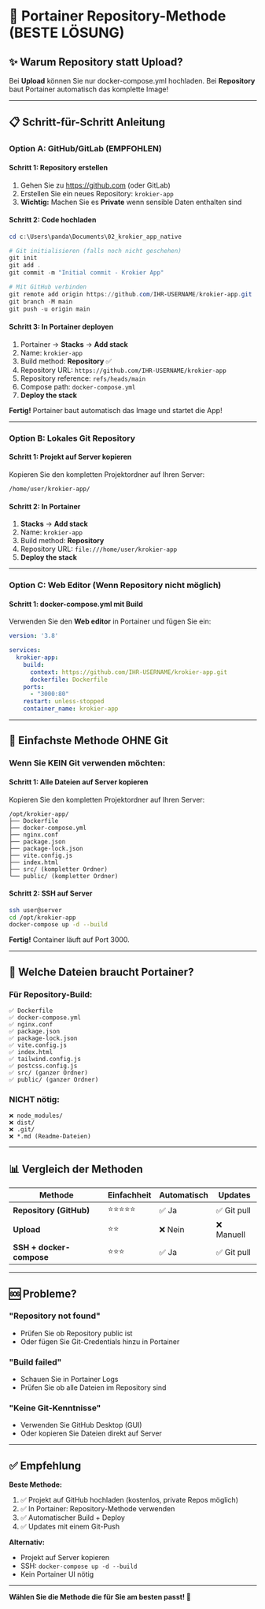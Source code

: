 # 🚀 Portainer Repository-Methode (BESTE LÖSUNG)

## ✨ Warum Repository statt Upload?

Bei **Upload** können Sie nur docker-compose.yml hochladen.
Bei **Repository** baut Portainer automatisch das komplette Image!

---

## 📋 Schritt-für-Schritt Anleitung

### Option A: GitHub/GitLab (EMPFOHLEN)

#### Schritt 1: Repository erstellen
1. Gehen Sie zu https://github.com (oder GitLab)
2. Erstellen Sie ein neues Repository: `krokier-app`
3. **Wichtig:** Machen Sie es **Private** wenn sensible Daten enthalten sind

#### Schritt 2: Code hochladen
```powershell
cd c:\Users\panda\Documents\02_krokier_app_native

# Git initialisieren (falls noch nicht geschehen)
git init
git add .
git commit -m "Initial commit - Krokier App"

# Mit GitHub verbinden
git remote add origin https://github.com/IHR-USERNAME/krokier-app.git
git branch -M main
git push -u origin main
```

#### Schritt 3: In Portainer deployen
1. Portainer → **Stacks** → **Add stack**
2. Name: `krokier-app`
3. Build method: **Repository** ✅
4. Repository URL: `https://github.com/IHR-USERNAME/krokier-app`
5. Repository reference: `refs/heads/main`
6. Compose path: `docker-compose.yml`
7. **Deploy the stack**

**Fertig!** Portainer baut automatisch das Image und startet die App!

---

### Option B: Lokales Git Repository

#### Schritt 1: Projekt auf Server kopieren
Kopieren Sie den kompletten Projektordner auf Ihren Server:
```
/home/user/krokier-app/
```

#### Schritt 2: In Portainer
1. **Stacks** → **Add stack**
2. Name: `krokier-app`
3. Build method: **Repository**
4. Repository URL: `file:///home/user/krokier-app`
5. **Deploy the stack**

---

### Option C: Web Editor (Wenn Repository nicht möglich)

#### Schritt 1: docker-compose.yml mit Build
Verwenden Sie den **Web editor** in Portainer und fügen Sie ein:

```yaml
version: '3.8'

services:
  krokier-app:
    build:
      context: https://github.com/IHR-USERNAME/krokier-app.git
      dockerfile: Dockerfile
    ports:
      - "3000:80"
    restart: unless-stopped
    container_name: krokier-app
```

---

## 🎯 Einfachste Methode OHNE Git

### Wenn Sie KEIN Git verwenden möchten:

#### Schritt 1: Alle Dateien auf Server kopieren
Kopieren Sie den kompletten Projektordner auf Ihren Server:
```
/opt/krokier-app/
├── Dockerfile
├── docker-compose.yml
├── nginx.conf
├── package.json
├── package-lock.json
├── vite.config.js
├── index.html
├── src/ (kompletter Ordner)
└── public/ (kompletter Ordner)
```

#### Schritt 2: SSH auf Server
```bash
ssh user@server
cd /opt/krokier-app
docker-compose up -d --build
```

**Fertig!** Container läuft auf Port 3000.

---

## 🔄 Welche Dateien braucht Portainer?

### Für Repository-Build:
```
✅ Dockerfile
✅ docker-compose.yml
✅ nginx.conf
✅ package.json
✅ package-lock.json
✅ vite.config.js
✅ index.html
✅ tailwind.config.js
✅ postcss.config.js
✅ src/ (ganzer Ordner)
✅ public/ (ganzer Ordner)
```

### NICHT nötig:
```
❌ node_modules/
❌ dist/
❌ .git/
❌ *.md (Readme-Dateien)
```

---

## 📊 Vergleich der Methoden

| Methode | Einfachheit | Automatisch | Updates |
|---------|-------------|-------------|---------|
| **Repository (GitHub)** | ⭐⭐⭐⭐⭐ | ✅ Ja | ✅ Git pull |
| **Upload** | ⭐⭐ | ❌ Nein | ❌ Manuell |
| **SSH + docker-compose** | ⭐⭐⭐ | ✅ Ja | ✅ Git pull |

---

## 🆘 Probleme?

### "Repository not found"
- Prüfen Sie ob Repository public ist
- Oder fügen Sie Git-Credentials hinzu in Portainer

### "Build failed"
- Schauen Sie in Portainer Logs
- Prüfen Sie ob alle Dateien im Repository sind

### "Keine Git-Kenntnisse"
- Verwenden Sie GitHub Desktop (GUI)
- Oder kopieren Sie Dateien direkt auf Server

---

## ✅ Empfehlung

**Beste Methode:**
1. ✅ Projekt auf GitHub hochladen (kostenlos, private Repos möglich)
2. ✅ In Portainer: Repository-Methode verwenden
3. ✅ Automatischer Build + Deploy
4. ✅ Updates mit einem Git-Push

**Alternativ:**
- Projekt auf Server kopieren
- SSH: `docker-compose up -d --build`
- Kein Portainer UI nötig

---

**Wählen Sie die Methode die für Sie am besten passt! 🚀**
